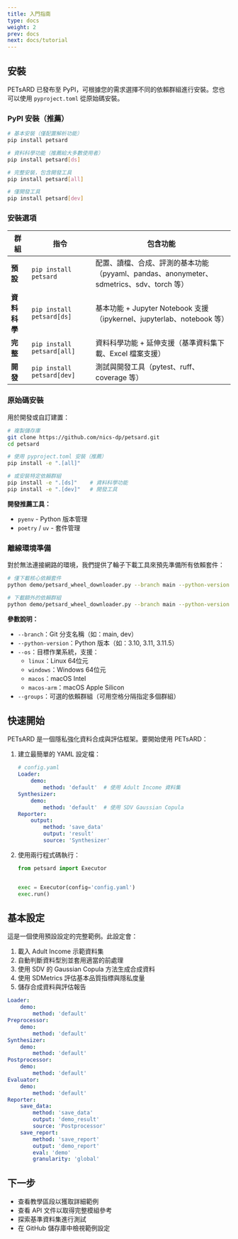 ```yaml
---
title: 入門指南
type: docs
weight: 2
prev: docs
next: docs/tutorial
---
```


## 安裝

PETsARD 已發布至 PyPI，可根據您的需求選擇不同的依賴群組進行安裝。您也可以使用 `pyproject.toml` 從原始碼安裝。

### PyPI 安裝（推薦）

```bash
# 基本安裝（僅配置解析功能）
pip install petsard

# 資料科學功能（推薦給大多數使用者）
pip install petsard[ds]

# 完整安裝，包含開發工具
pip install petsard[all]

# 僅開發工具
pip install petsard[dev]
```

### 安裝選項

| 群組 | 指令 | 包含功能 |
|------|------|----------|
| **預設** | `pip install petsard` | 配置、讀檔、合成、評測的基本功能（pyyaml、pandas、anonymeter、sdmetrics、sdv、torch 等） |
| **資料科學** | `pip install petsard[ds]` | 基本功能 + Jupyter Notebook 支援（ipykernel、jupyterlab、notebook 等） |
| **完整** | `pip install petsard[all]` | 資料科學功能 + 延伸支援（基準資料集下載、Excel 檔案支援） |
| **開發** | `pip install petsard[dev]` | 測試與開發工具（pytest、ruff、coverage 等） |

### 原始碼安裝

用於開發或自訂建置：

```bash
# 複製儲存庫
git clone https://github.com/nics-dp/petsard.git
cd petsard

# 使用 pyproject.toml 安裝（推薦）
pip install -e ".[all]"

# 或安裝特定依賴群組
pip install -e ".[ds]"    # 資料科學功能
pip install -e ".[dev]"   # 開發工具
```

**開發推薦工具：**
* `pyenv` - Python 版本管理
* `poetry` / `uv` - 套件管理

### 離線環境準備

對於無法連接網路的環境，我們提供了輪子下載工具來預先準備所有依賴套件：

```bash
# 僅下載核心依賴套件
python demo/petsard_wheel_downloader.py --branch main --python-version 3.11 --os linux

# 下載額外的依賴群組
python demo/petsard_wheel_downloader.py --branch main --python-version 3.11 --os linux --groups ds
```

**參數說明：**
- `--branch`：Git 分支名稱（如：main, dev）
- `--python-version`：Python 版本（如：3.10, 3.11, 3.11.5）
- `--os`：目標作業系統，支援：
  - `linux`：Linux 64位元
  - `windows`：Windows 64位元
  - `macos`：macOS Intel
  - `macos-arm`：macOS Apple Silicon
- `--groups`：可選的依賴群組（可用空格分隔指定多個群組）

## 快速開始

PETsARD 是一個隱私強化資料合成與評估框架。要開始使用 PETsARD：

1. 建立最簡單的 YAML 設定檔：
   ```yaml
   # config.yaml
   Loader:
       demo:
           method: 'default'  # 使用 Adult Income 資料集
   Synthesizer:
       demo:
           method: 'default'  # 使用 SDV Gaussian Copula
   Reporter:
       output:
           method: 'save_data'
           output: 'result'
           source: 'Synthesizer'
   ```

2. 使用兩行程式碼執行：
   ```python
   from petsard import Executor


   exec = Executor(config='config.yaml')
   exec.run()
   ```

## 基本設定

這是一個使用預設設定的完整範例。此設定會：

1. 載入 Adult Income 示範資料集
2. 自動判斷資料型別並套用適當的前處理
3. 使用 SDV 的 Gaussian Copula 方法生成合成資料
4. 使用 SDMetrics 評估基本品質指標與隱私度量
5. 儲存合成資料與評估報告

```yaml
Loader:
    demo:
        method: 'default'
Preprocessor:
    demo:
        method: 'default'
Synthesizer:
    demo:
        method: 'default'
Postprocessor:
    demo:
        method: 'default'
Evaluator:
    demo:
        method: 'default'
Reporter:
    save_data:
        method: 'save_data'
        output: 'demo_result'
        source: 'Postprocessor'
    save_report:
        method: 'save_report'
        output: 'demo_report'
        eval: 'demo'
        granularity: 'global'
```

## 下一步

* 查看教學區段以獲取詳細範例
* 查看 API 文件以取得完整模組參考
* 探索基準資料集進行測試
* 在 GitHub 儲存庫中檢視範例設定